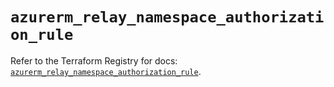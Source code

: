 # `azurerm_relay_namespace_authorization_rule`

Refer to the Terraform Registry for docs: [`azurerm_relay_namespace_authorization_rule`](https://registry.terraform.io/providers/hashicorp/azurerm/4.1.0/docs/resources/relay_namespace_authorization_rule).
